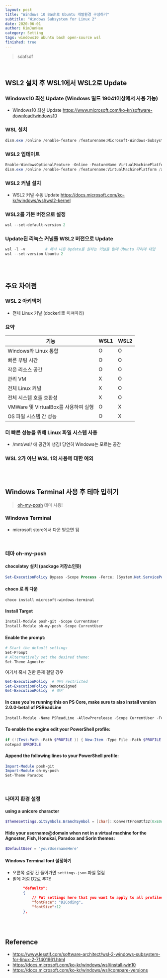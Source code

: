 ```yaml
---
layout: post
title: "Windows 10 Bash로 Ubuntu 개발환경 구성하기"
subtitle: "Windows Subsystem for Linux 2"
date: 2020-06-01
author: KimJunHee
category: Setting
tags: windows10 ubuntu bash open-source wsl
finished: true
---
```


> sdafsdf



<br/>

## WSL2 설치 후 WSL1에서 WSL2로 Update

### Windows10 최신 Update (Windows 빌드 19041이상에서 사용 가능)
- Windows10 최신 Update <https://www.microsoft.com/ko-kr/software-download/windows10>

### WSL 설치
~~~powershell
dism.exe /online /enable-feature /featurename:Microsoft-Windows-Subsystem-Linux /all /norestart # WSL 설치
~~~

### WSL2 업데이트
~~~powershell
Enable-WindowsOptionalFeature -Online -FeatureName VirtualMachinePlatform  # Windows 가상 머신 활성화
dism.exe /online /enable-feature /featurename:VirtualMachinePlatform /all /norestart # '가상 머신 플랫폼' 옵션 구성 요소 사용
~~~

### WSL2 커널 설치
- WSL2 커널 수동 Update <https://docs.microsoft.com/ko-kr/windows/wsl/wsl2-kernel>

### WSL2를 기본 버전으로 설정
~~~powershell
wsl --set-default-version 2
~~~

### Update된 리눅스 커널들 WSL2 버전으로 Update
~~~powershell
wsl -l -v         # 해서 나온 Update를 원하는 커널을 밑에 Ubuntu 자리에 대입
wsl --set-version Ubuntu 2
~~~



<br/><br/>

## 주요 차이점

### WSL 2 아키텍처
* 전체 Linux 커널 (docker!!!!! 미쳐따리)

### 요약
기능 | WSL1 | WSL2
---------|----------|---------
Windows와 Linux 통합 | O | O
빠른 부팅 시간 | O | O
작은 리소스 공간 | O | O
관리 VM | X | O
전체 Linux 커널 | X | O
전체 시스템 호출 호환성 | X | O
VMWare 및 VirtualBox를 사용하여 실행 | O | X
OS 파일 시스템 간 성능 | O | X


### 더 빠른 성능을 위해 Linux 파일 시스템 사용
* /mnt/wsl/ 에 공간이 생김! 당연히 Windows는 모르는 공간

### WSL 2가 아닌 WSL 1의 사용에 대한 예외




<br/><br/>

## Windows Terminal 사용 후 테마 입히기

> [oh-my-posh](https://github.com/JanDeDobbeleer/oh-my-posh#prerequisites) 테마 사용!


### Windows Terminal
* microsoft store에서 다운 받으면 됨


<br/>

### 테마 oh-my-posh
#### chocolatey 설치 (package 저장소인듯)
~~~powershell
Set-ExecutionPolicy Bypass -Scope Process -Force; [System.Net.ServicePointManager]::SecurityProtocol = [System.Net.ServicePointManager]::SecurityProtocol -bor 3072; iex ((New-Object System.Net.WebClient).DownloadString('https://chocolatey.org/install.ps1'))
~~~

#### choco 로 뭐 다운
~~~shell
choco install microsoft-windows-terminal
~~~

#### Install Target
~~~powershell
Install-Module posh-git -Scope CurrentUser
Install-Module oh-my-posh -Scope CurrentUser
~~~

#### Enable the prompt:
~~~powershell
# Start the default settings
Set-Prompt
# Alternatively set the desired theme:
Set-Theme Agnoster
~~~

여기서 혹시 권한 문제 걸릴 경우
~~~powershell
Get-ExecutionPolicy  # 아마 restricted
Set-ExecutionPolicy RemoteSigned
Get-ExecutionPolicy  # 확인
~~~

#### In case you're running this on PS Core, make sure to also install version 2.0.0-beta1 of PSReadLine
~~~powershell
Install-Module -Name PSReadLine -AllowPrerelease -Scope CurrentUser -Force -SkipPublisherCheck
~~~

#### To enable the engine edit your PowerShell profile:
~~~powershell
if (!(Test-Path -Path $PROFILE )) { New-Item -Type File -Path $PROFILE -Force }
notepad $PROFILE
~~~

#### Append the following lines to your PowerShell profile:
~~~powershell
Import-Module posh-git
Import-Module oh-my-posh
Set-Theme Paradox
~~~


<br/>

### 나머지 환경 설정
#### using a unicore character
~~~powershell
$ThemeSettings.GitSymbols.BranchSymbol = [char]::ConvertFromUtf32(0xE0A0)
~~~

#### Hide your username@domain when not in a virtual machine for the Agnoster, Fish, Honukai, Paradox and Sorin themes:
~~~powershell
$DefaultUser = 'yourUsernameHere'
~~~

#### Windows Terminal font 설정하기
* 오른쪽 설정 칸 들어가면 `settings.json` 파일 열림
* 밑에 처럼 D2로 추가!
~~~json
        "defaults":
        {
            // Put settings here that you want to apply to all profiles.
            "fontFace": "D2Coding",
            "fontSize":12
        },
~~~



<br/><br/>

## Reference
* <https://www.lesstif.com/software-architect/wsl-2-windows-subsystem-for-linux-2-71401661.html>
* <https://docs.microsoft.com/ko-kr/windows/wsl/install-win10>
* <https://docs.microsoft.com/ko-kr/windows/wsl/compare-versions>

